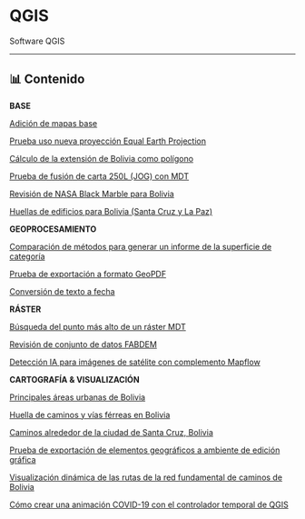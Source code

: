 # QGIS

Software QGIS

---

## 📊 Contenido

**BASE**

[Adición de mapas base](06/qgis_basemaps.py)

[Prueba uso nueva proyección Equal Earth Projection](01/)

[Cálculo de la extensión de Bolivia como polígono](02/)

[Prueba de fusión de carta 250L (JOG) con MDT](03/)

[Revisión de NASA Black Marble para Bolivia](04/)

[Huellas de edificios para Bolivia (Santa Cruz y La Paz)](05/)

**GEOPROCESAMIENTO**

[Comparación de métodos para generar un informe de la superficie de categoría](07/)

[Prueba de exportación a formato GeoPDF](08/)

[Conversión de texto a fecha](09/)

**RÁSTER**

[Búsqueda del punto más alto de un ráster MDT](10/)

[Revisión de conjunto de datos FABDEM](11/)

[Detección IA para imágenes de satélite con complemento Mapflow](12/)

**CARTOGRAFÍA & VISUALIZACIÓN**

[Principales áreas urbanas de Bolivia](vis/12/)

[Huella de caminos y vías férreas en Bolivia](vis/01/)

[Caminos alrededor de la ciudad de Santa Cruz, Bolivia](vis/02/)

[Prueba de exportación de elementos geográficos a ambiente de edición gráfica](vis/03/)

[Visualización dinámica de las rutas de la red fundamental de caminos de Bolivia](vis/04/)

[Cómo crear una animación COVID-19 con el controlador temporal de QGIS](vis/05/)